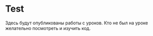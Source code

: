 # Test
Здесь будут опубликованы работы с уроков.
Кто не был на уроке желательно посмотреть и изучить код.
